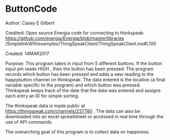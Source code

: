 # ButtonCode

  Author: Casey E Gilbert
 
  Credited: Open source Energia code for connecting to thinkspeak:
  https://github.com/energia/Energia/blob/master/libraries
  /SimplelinkWifi/examples/ThingSpeakClient/ThingSpeakClient.ino#L100
  
  Created: 14MAR2017
  
  Purpose: This program takes in input from 5 different buttons. If the button
  input pin reads HIGH , then the button has been pressed. The program records
  which button has been pressed and adds a new reading to the happybutton channel
  on thinkspeak. The data entered is the location (a final variable specific to the 
  program) and which button was pressed. Thinkspeak keeps track of the date that
  the data was entered and assigns each entry an ID for simple sorting.
  
  The thinkspeak data is made public at https://thingspeak.com/channels/237760 .
  The data can also be downloaded into an excel spreadsheet or accessed in real time
  through the use of API commands.
  
  The overarching goal of this program is to collect data on happiness.
